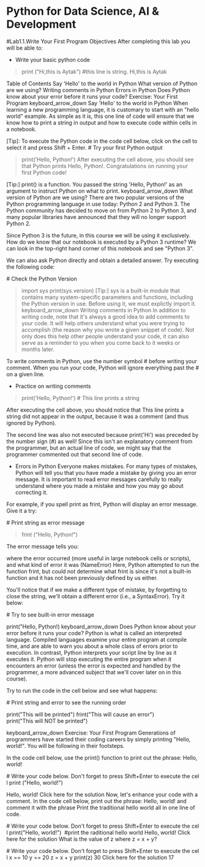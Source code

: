 # Python for Data Science, AI & Development

#Lab1.1.Write Your First Program
Objectives
After completing this lab you will be able to: 
- Write your basic python code

>print ("Hi,this is Aytak") #this line is string.
>Hi,this is Aytak

Table of Contents
Say 'Hello' to the world in Python
What version of Python are we using?
Writing comments in Python
Errors in Python
Does Python know about your error before it runs your code?
Exercise: Your First Program
keyboard_arrow_down
Say 'Hello' to the world in Python
When learning a new programming language, it is customary to start with an "hello world" example. As simple as it is, this one line of code will ensure that we know how to print a string in output and how to execute code within cells in a notebook.

[Tip]: To execute the Python code in the code cell below, click on the cell to select it and press Shift + Enter.
# Try your first Python output

>print('Hello, Python!')
After executing the cell above, you should see that Python prints Hello, Python!. Congratulations on running your first Python code!

[Tip:] print() is a function. You passed the string 'Hello, Python!' as an argument to instruct Python on what to print.
keyboard_arrow_down
What version of Python are we using?
There are two popular versions of the Python programming language in use today: Python 2 and Python 3. The Python community has decided to move on from Python 2 to Python 3, and many popular libraries have announced that they will no longer support Python 2.

Since Python 3 is the future, in this course we will be using it exclusively. How do we know that our notebook is executed by a Python 3 runtime? We can look in the top-right hand corner of this notebook and see "Python 3".

We can also ask Python directly and obtain a detailed answer. Try executing the following code:

# Check the Python Version

>import sys
>print(sys.version)
[Tip:] sys is a built-in module that contains many system-specific parameters and functions, including the Python version in use. Before using it, we must explictly import it.
keyboard_arrow_down
Writing comments in Python
In addition to writing code, note that it's always a good idea to add comments to your code. It will help others understand what you were trying to accomplish (the reason why you wrote a given snippet of code). Not only does this help other people understand your code, it can also serve as a reminder to you when you come back to it weeks or months later.

To write comments in Python, use the number symbol # before writing your comment. When you run your code, Python will ignore everything past the # on a given line.

- Practice on writing comments

>print('Hello, Python!') # This line prints a string

After executing the cell above, you should notice that This line prints a string did not appear in the output, because it was a comment (and thus ignored by Python).

The second line was also not executed because print('Hi') was preceded by the number sign (#) as well! Since this isn't an explanatory comment from the programmer, but an actual line of code, we might say that the programmer commented out that second line of code.

- Errors in Python
Everyone makes mistakes. For many types of mistakes, Python will tell you that you have made a mistake by giving you an error message. It is important to read error messages carefully to really understand where you made a mistake and how you may go about correcting it.

For example, if you spell print as frint, Python will display an error message. Give it a try:

# Print string as error message

>frint ("Hello, Python!")

The error message tells you:

where the error occurred (more useful in large notebook cells or scripts), and
what kind of error it was (NameError)
Here, Python attempted to run the function frint, but could not determine what frint is since it's not a built-in function and it has not been previously defined by us either.

You'll notice that if we make a different type of mistake, by forgetting to close the string, we'll obtain a different error (i.e., a SyntaxError). Try it below:

# Try to see built-in error message

print("Hello, Python!)
keyboard_arrow_down
Does Python know about your error before it runs your code?
Python is what is called an interpreted language. Compiled languages examine your entire program at compile time, and are able to warn you about a whole class of errors prior to execution. In contrast, Python interprets your script line by line as it executes it. Python will stop executing the entire program when it encounters an error (unless the error is expected and handled by the programmer, a more advanced subject that we'll cover later on in this course).

Try to run the code in the cell below and see what happens:

# Print string and error to see the running order

print("This will be printed")
frint("This will cause an error")
print("This will NOT be printed")

keyboard_arrow_down
Exercise: Your First Program
Generations of programmers have started their coding careers by simply printing "Hello, world!". You will be following in their footsteps.

In the code cell below, use the print() function to print out the phrase: Hello, world!

# Write your code below. Don't forget to press Shift+Enter to execute the cell
print ("Hello, world!")

Hello, world!
Click here for the solution
Now, let's enhance your code with a comment. In the code cell below, print out the phrase: Hello, world! and comment it with the phrase Print the traditional hello world all in one line of code.

# Write your code below. Don't forget to press Shift+Enter to execute the cell
print("Hello, world!")  #print the raditional hello world
Hello, world!
Click here for the solution
What is the value of z where z = x + y?

# Write your code below. Don't forget to press Shift+Enter to execute the cell
x == 10
y == 20
z = x + y
print(z)
30
Click here for the solution
17
